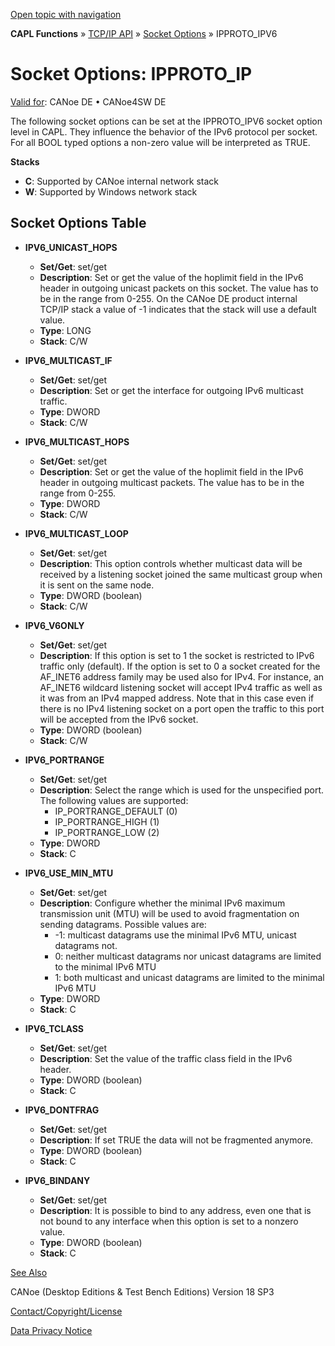 [Open topic with navigation](../../../../CANoeDEFamily.htm#Topics/CAPLFunctions/TCPIPAPI/CAPLfunctionsTCPIPSocketOptionsIPPROTO_IPV6.md)

**CAPL Functions** » [TCP/IP API](CAPLfunctionsTCPIPOverview.md) » [Socket Options](CAPLfunctionsTCPIPSocketOptions.md) » IPPROTO_IPV6

# Socket Options: IPPROTO_IP

[Valid for](../../Shared/FeatureAvailability.md): CANoe DE • CANoe4SW DE

The following socket options can be set at the IPPROTO_IPV6 socket option level in CAPL. They influence the behavior of the IPv6 protocol per socket. For all BOOL typed options a non-zero value will be interpreted as TRUE.

**Stacks**

- **C**: Supported by CANoe internal network stack
- **W**: Supported by Windows network stack

## Socket Options Table

- **IPV6_UNICAST_HOPS**
  - **Set/Get**: set/get
  - **Description**: Set or get the value of the hoplimit field in the IPv6 header in outgoing unicast packets on this socket. The value has to be in the range from 0-255. On the CANoe DE product internal TCP/IP stack a value of -1 indicates that the stack will use a default value.
  - **Type**: LONG
  - **Stack**: C/W

- **IPV6_MULTICAST_IF**
  - **Set/Get**: set/get
  - **Description**: Set or get the interface for outgoing IPv6 multicast traffic.
  - **Type**: DWORD
  - **Stack**: C/W

- **IPV6_MULTICAST_HOPS**
  - **Set/Get**: set/get
  - **Description**: Set or get the value of the hoplimit field in the IPv6 header in outgoing multicast packets. The value has to be in the range from 0-255.
  - **Type**: DWORD
  - **Stack**: C/W

- **IPV6_MULTICAST_LOOP**
  - **Set/Get**: set/get
  - **Description**: This option controls whether multicast data will be received by a listening socket joined the same multicast group when it is sent on the same node.
  - **Type**: DWORD (boolean)
  - **Stack**: C/W

- **IPV6_V6ONLY**
  - **Set/Get**: set/get
  - **Description**: If this option is set to 1 the socket is restricted to IPv6 traffic only (default). If the option is set to 0 a socket created for the AF_INET6 address family may be used also for IPv4. For instance, an AF_INET6 wildcard listening socket will accept IPv4 traffic as well as it was from an IPv4 mapped address. Note that in this case even if there is no IPv4 listening socket on a port open the traffic to this port will be accepted from the IPv6 socket.
  - **Type**: DWORD (boolean)
  - **Stack**: C/W

- **IPV6_PORTRANGE**
  - **Set/Get**: set/get
  - **Description**: Select the range which is used for the unspecified port. The following values are supported:
    - IP_PORTRANGE_DEFAULT (0)
    - IP_PORTRANGE_HIGH (1)
    - IP_PORTRANGE_LOW (2)
  - **Type**: DWORD
  - **Stack**: C

- **IPV6_USE_MIN_MTU**
  - **Set/Get**: set/get
  - **Description**: Configure whether the minimal IPv6 maximum transmission unit (MTU) will be used to avoid fragmentation on sending datagrams. Possible values are:
    - -1: multicast datagrams use the minimal IPv6 MTU, unicast datagrams not.
    - 0: neither multicast datagrams nor unicast datagrams are limited to the minimal IPv6 MTU
    - 1: both multicast and unicast datagrams are limited to the minimal IPv6 MTU
  - **Type**: DWORD
  - **Stack**: C

- **IPV6_TCLASS**
  - **Set/Get**: set/get
  - **Description**: Set the value of the traffic class field in the IPv6 header.
  - **Type**: DWORD (boolean)
  - **Stack**: C

- **IPV6_DONTFRAG**
  - **Set/Get**: set/get
  - **Description**: If set TRUE the data will not be fragmented anymore.
  - **Type**: DWORD (boolean)
  - **Stack**: C

- **IPV6_BINDANY**
  - **Set/Get**: set/get
  - **Description**: It is possible to bind to any address, even one that is not bound to any interface when this option is set to a nonzero value.
  - **Type**: DWORD (boolean)
  - **Stack**: C

[See Also](javascript:void(0);)

CANoe (Desktop Editions & Test Bench Editions) Version 18 SP3

[Contact/Copyright/License](../../Shared/ContactCopyrightLicense.md)

[Data Privacy Notice](https://www.vector.com/int/en/company/get-info/privacy-policy/)
